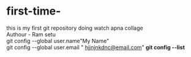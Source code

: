 # first-time-
this is my first git  repository  doing watch apna collage 
<br>
Authour -  Ram setu 
<br> 
git config --global user.name"My Name"
<br>
git config --global user.email " hjjnjnkdnc@email.com"
<b>
git config --list 
